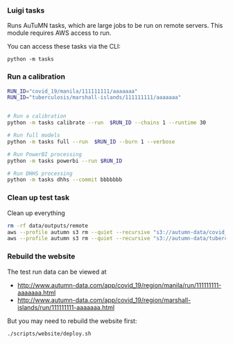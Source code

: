 ### Luigi tasks

Runs AuTuMN tasks, which are large jobs to be run on remote servers.
This module requires AWS access to run.

You can access these tasks via the CLI:

```
python -m tasks
```

### Run a calibration

```bash
RUN_ID="covid_19/manila/111111111/aaaaaaa"
RUN_ID="tuberculosis/marshall-islands/111111111/aaaaaaa"


# Run a calibration
python -m tasks calibrate --run  $RUN_ID --chains 1 --runtime 30

# Run full models
python -m tasks full --run  $RUN_ID --burn 1 --verbose

# Run PowerBI processing
python -m tasks powerbi --run $RUN_ID

# Run DHHS processing
python -m tasks dhhs --commit bbbbbbb
```

### Clean up test task

Clean up everything

```bash
rm -rf data/outputs/remote
aws --profile autumn s3 rm --quiet --recursive "s3://autumn-data/covid_19/manila/111111111/aaaaaaa"
aws --profile autumn s3 rm --quiet --recursive "s3://autumn-data/tuberculosis/marshall-islands/111111111/aaaaaaa"
```

### Rebuild the website

The test run data can be viewed at

- http://www.autumn-data.com/app/covid_19/region/manila/run/111111111-aaaaaaa.html
- http://www.autumn-data.com/app/covid_19/region/marshall-islands/run/111111111-aaaaaaa.html

But you may need to rebuild the website first:

```bash
./scripts/website/deploy.sh
```
